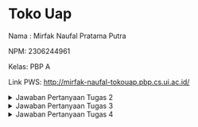 # Toko Uap
Nama : Mirfak Naufal Pratama Putra

NPM: 2306244961

Kelas: PBP A

Link PWS: http://mirfak-naufal-tokouap.pbp.cs.ui.ac.id/
<details>
<summary>Jawaban Pertanyaan Tugas 2</summary>

### Jelaskan bagaimana cara kamu mengimplementasikan checklist di atas secara step-by-step (bukan hanya sekadar mengikuti tutorial):

1. Membuat direktori toko-uap, mengaktifkan virtual environment, lalu start project menggunakan django dengan nama project toko_uap.
2. Membuat aplikasi dengan nama main, membuat direktori baru, lalu membuat berkas main.html untuk tampilan web.
3. Mengubah berkas models.py, mengisi file views.py, melakukan routing pada aplikasi main dan mengonfigurasi routing pada direktori proyek.
4. Melakukan add, commit, dan push kepada github dan PWS.

### Buatlah bagan yang berisi request client ke web aplikasi berbasis Django beserta responnya dan jelaskan pada bagan tersebut kaitan antara urls.py, views.py, models.py, dan berkas html.
https://drive.google.com/file/d/1j8FsfsbHzdqzthDkdS4eSv9-jqq99bC4/view?usp=sharing

### Jelaskan fungsi git dalam pengembangan perangkat lunak!
Git adalah sistem kontrol versi yang berfungsi untuk melacak perubahan kode sumber dalam pengembangan perangkat lunak. Git membantu menjaga kualitas kode, meningkatkan efisiensi kolaborasi, dan mempermudah manajemen proyek.

### Menurut Anda, dari semua framework yang ada, mengapa framework Django dijadikan permulaan pembelajaran pengembangan perangkat lunak?
Django sering digunakan untuk pemula karena mudah untuk digunakan, arsitektur yang terstruktur, sakalbilitas dan fleksibilitas, keamanan yang kuat, dll.

### Mengapa model pada Django disebut sebagai ORM?
Model pada Django disebut sebagai ORM karena mereka menyederhanakan interaksi antara aplikasi Python dan basis data relasional dengan cara yang terstruktur dan terstandarisasi. ORM Pada Django juga membantu mengurangi kebutuhan untuk menulis SQL secara langsung.
</details>

<details>
<summary>Jawaban Pertanyaan Tugas 3</summary>

### Jelaskan mengapa kita memerlukan data delivery dalam pengimplementasian sebuah platform?
Data delivery diperlukan dalam pengimplementasian platform karena untuk memastikan data tersedia, dapat diakses tepat waktu, dan dapat dikirimkan dengan cara yang efisien. Data delivery juga diperlukan untuk meningkatkan skalabilitas. Dengan data delivery, platform dapat berfungsi dengan optimal.

### Menurutmu, mana yang lebih baik antara XML dan JSON? Mengapa JSON lebih populer dibandingkan XML?
JSON lebih baik dan lebih populer dibandingkan XML karena JSON memiliki struktur yang lebih sederhana dan ringkas, ukuran data yang lebih kecil, serta lebih cepat untuk diparse oleh bahasa pemrograman, terutama JavaScript. 

### Jelaskan fungsi dari method is_valid() pada form Django dan mengapa kita membutuhkan method tersebut?
Method is_valid() digunakan untuk memvalidasi input dari user. Kita membutuhkan method tersebut untuk mencegah data yang tidak valid, memudahkan menangani error, dan menyederhanakan proses validasi.

### Mengapa kita membutuhkan csrf_token saat membuat form di Django? Apa yang dapat terjadi jika kita tidak menambahkan csrf_token pada form Django? Bagaimana hal tersebut dapat dimanfaatkan oleh penyerang?
csrf_token diperlukan dalam form Django untuk melindungi aplikasi dari serangan Cross-Site Request Forgery (CSRF), di mana penyerang dapat mengeksploitasi sesi pengguna untuk mengirimkan permintaan berbahaya yang tampaknya sah. Tanpa csrf_token, data aplikasi rentan dimanipulasi oleh penyerang, karena tidak ada cara untuk memverifikasi bahwa permintaan berasal dari sumber yang sah. Token ini membantu memvalidasi permintaan dengan memastikan bahwa hanya permintaan yang menyertakan token yang valid yang diterima.

### Jelaskan bagaimana cara kamu mengimplementasikan checklist di atas secara step-by-step
1. Membuat direktori baru pada root folder, menambahkan file base.html, mengonfigurasi file settings.py, dan mengubah file main.html.
2. Mengubah primary key dari integer menjadi uuid dengan cara mengimport uuid ke models.py.
3. Menambahkan file forms.py pada direktori main, import fungsi redirect pada file views.py, dan membuat fungsi baru pada views.py.
4. Mengimport fungsi baru dari views.py ke urls.py, menambahkan path untuk mengakses fungsi yang diimport, lalu membuat berkas baru dengan nama file fungsi yang diimport sebelumnya.
5. Mengimport fungsi HttpResponse dan serializers pada file views.py, lalu menambahkan fungsi baru untuk mengembalikan data dalam bentuk XML.
6. Melakukan import fungsi yang baru ditambahkan pada step 5 ke urls.py, lalu menambahkan path untuk mengakses fungsi tersebut.
7. Ulangi step 5 dan 6 untuk XML by id, JSON, dan JSON by id.

### Mengakses keempat URL di poin 2 menggunakan Postman, membuat screenshot dari hasil akses URL pada Postman, dan menambahkannya ke dalam README.md.

#### XML
![Screenshot 2024-09-17 222139](https://github.com/user-attachments/assets/c0cd0941-1a74-40fd-bef0-d0410b665e88)

#### XML by id
![Screenshot 2024-09-17 222216](https://github.com/user-attachments/assets/b1a79260-d0c0-47d6-9ba3-23603888a74d)

#### JSON
![Screenshot 2024-09-17 222235](https://github.com/user-attachments/assets/639d8f32-353c-42d8-bac8-6e533868248b)

#### JSON by id
![Screenshot 2024-09-17 222250](https://github.com/user-attachments/assets/73ea618e-1a78-4b3a-a52d-8125a6e26984)
</details>

<details>
<summary>Jawaban Pertanyaan Tugas 4</summary>
  
### Apa perbedaan antara HttpResponseRedirect() dan redirect()
HttpResponseRedirect() dan redirect() di Django sama-sama digunakan untuk melakukan redirect ke URL yang berbeda, namun memiliki perbedaan dalam fleksibilitasnya. HttpResponseRedirect() hanya menerima URL dalam bentuk string dan mengembalikan respons HTTP 302. Sementara itu, redirect() lebih fleksibel, karena dapat menerima URL string, nama view yang akan di-resolve menjadi URL.

### Jelaskan cara kerja penghubungan model Product dengan User!
Untuk menghubungkan model Product dengan User di Django, digunakan relasi ForeignKey pada model Product, yang mengaitkan setiap produk dengan user. Model Product akan memiliki field user yang merujuk ke model User melalui ForeignKey, dengan opsi on_delete=models.CASCADE agar produk yang dimiliki pengguna terhapus jika pengguna tersebut dihapus.

### Apa perbedaan antara authentication dan authorization, apakah yang dilakukan saat pengguna login? Jelaskan bagaimana Django mengimplementasikan kedua konsep tersebut.
Authentication adalah proses memverifikasi identitas pengguna, sementara authorization adalah menentukan hak akses pengguna setelah terautentikasi. Saat login, Django melakukan authentication, dan jika berhasil, sistem menentukan authorization user.

### Bagaimana Django mengingat pengguna yang telah login? Jelaskan kegunaan lain dari cookies dan apakah semua cookies aman digunakan?
Django mengingat pengguna yang telah login melalui cookies, dengan menyimpan sesi unik yang dikirim bersama setiap permintaan untuk mengenali pengguna. Cookies juga digunakan untuk menyimpan preferensi, melacak aktivitas, dan lain-lain.

### Jelaskan bagaimana cara kamu mengimplementasikan checklist di atas secara step-by-step
1. Menyalankan virtual environtment, meng-import UserCreationForm dan messages. Menambahkan fungsi register pada views.py dan membuat file register.html pada direktori main/templates. Lalu melakukan routing pada urls.py
2. Kembali ke views.py lalu meng-import authenticate dan login. Lalu menambahkan fungsi login pada views.py dan membuat login.html untuk tampilan login. Lalu melakukan routing pada urls.py
3. Kembali ke views.py lalu meng-import logout. Lalu menambahkan fungsi logout pada views.py dan membuat logout.html untuk tampilan logout. Lalu melakukan routing pada urls.py
4. Kembali ke views.py lalu meng-import login_required untuk merestriksi akses halaman main.
5. 

</details>
